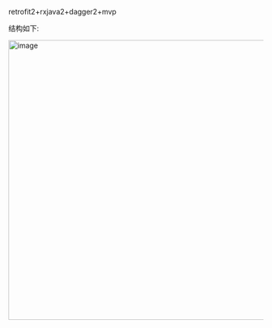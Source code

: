retrofit2+rxjava2+dagger2+mvp

结构如下:

<img src="https://github.com/chinabosh/androiddemo/tree/master/pictures/mvp_uml.jpg" width="680" height="554" alt="image"/>
